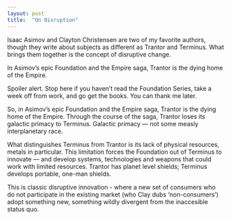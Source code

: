 ```yaml
---
layout: post
title:  "On Disruption"
---
```


Isaac Asimov and Clayton Christensen are two of my favorite authors, though they write about subjects as different as Trantor and Terminus. What brings them together is the concept of disruptive change.

In Asimov’s epic Foundation and the Empire saga, Trantor is the dying home of the Empire. 

Spoiler alert. Stop here if you haven’t read the Foundation Series, take a week off from work, and go get the books. You can thank me later.

So, in Asimov’s epic Foundation and the Empire saga, Trantor is the dying home of the Empire. Through the course of the saga, Trantor loses its galactic primacy to Terminus. Galactic primacy — not some measly interplanetary race.

What distinguishes Terminus from Trantor is its lack of physical resources, metals in particular. This limitation forces the Foundation out of Terminus to innovate &mdash; and develop systems, technologies and weapons that could work with limited resources. Trantor has planet level shields; Terminus develops portable, one-man shields. 

This is classic disruptive innovation - where a new set of consumers who do not participate in the existing market (who Clay dubs ‘non-consumers’) adopt something new, something wildly divergent from the inaccesible status quo.
